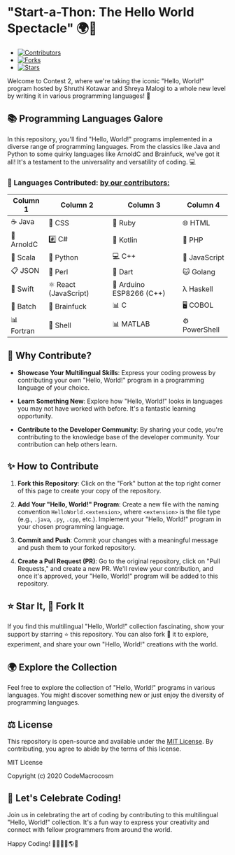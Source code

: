 # "Start-a-Thon: The Hello World Spectacle" 🌍👋

- [![Contributors](https://img.shields.io/badge/Contributors-32-brightgreen.svg)](https://github.com/your-repo-link)
- [![Forks](https://img.shields.io/badge/Forks-32-blue.svg)](https://github.com/your-repo-link)
- [![Stars](https://img.shields.io/badge/Stars-10-yellow.svg)](https://github.com/your-repo-link)

Welcome to Contest 2, where we're taking the iconic "Hello, World!" program hosted by Shruthi Kotawar and Shreya Malogi to a whole new level by writing it in various programming languages! 🎉

## 📚 Programming Languages Galore

In this repository, you'll find "Hello, World!" programs implemented in a diverse range of programming languages. From the classics like Java and Python to some quirky languages like ArnoldC and Brainfuck, we've got it all! It's a testament to the universality and versatility of coding. 💻

### 🐚 Languages Contributed: [by our contributors:](https://github.com/CodeMacrocosm/startathon-20/graphs/contributors)



| Column 1       | Column 2      | Column 3      | Column 4       |
| -------------- | ------------- | ------------- | -------------- |
| ☕️ Java        | 🎨 CSS        | 💎 Ruby       | 🌐 HTML        |
| 🤖 ArnoldC     | #️⃣ C#         | 🎯 Kotlin     | 🐘 PHP         |
| 🧪 Scala       | 🐍 Python     | 💻 C++        | 📜 JavaScript  |
| 📋 JSON        | 🐚 Perl       | 🌟 Dart       | 🐱 Golang      |
| 🌠 Swift       | ⚛️ React (JavaScript) | 🌟 Arduino ESP8266 (C++) | λ Haskell |
| 💼 Batch       | 🧠 Brainfuck | 📊 C           | 🖥️ COBOL      |
| 📊 Fortran     | 🐚 Shell   | 📊 MATLAB  | ⚙️ PowerShell |




## 🌟 Why Contribute?

- **Showcase Your Multilingual Skills**: Express your coding prowess by contributing your own "Hello, World!" program in a programming language of your choice.

- **Learn Something New**: Explore how "Hello, World!" looks in languages you may not have worked with before. It's a fantastic learning opportunity.

- **Contribute to the Developer Community**: By sharing your code, you're contributing to the knowledge base of the developer community. Your contribution can help others learn.

## ✨ How to Contribute

1. **Fork this Repository**: Click on the "Fork" button at the top right corner of this page to create your copy of the repository.

2. **Add Your "Hello, World!" Program**: Create a new file with the naming convention `HelloWorld.<extension>`, where `<extension>` is the file type (e.g., `.java`, `.py`, `.cpp`, etc.). Implement your "Hello, World!" program in your chosen programming language.

3. **Commit and Push**: Commit your changes with a meaningful message and push them to your forked repository.

4. **Create a Pull Request (PR)**: Go to the original repository, click on "Pull Requests," and create a new PR. We'll review your contribution, and once it's approved, your "Hello, World!" program will be added to this repository.

## ⭐ Star It, 🍴 Fork It

If you find this multilingual "Hello, World!" collection fascinating, show your support by starring ⭐ this repository. You can also fork 🍴 it to explore, experiment, and share your own "Hello, World!" creations with the world.

## 🌍 Explore the Collection

Feel free to explore the collection of "Hello, World!" programs in various languages. You might discover something new or just enjoy the diversity of programming languages.

## ⚖️ License

This repository is open-source and available under the [MIT License](LICENSE). By contributing, you agree to abide by the terms of this license.

MIT License

Copyright (c) 2020 CodeMacrocosm

## 🚀 Let's Celebrate Coding!

Join us in celebrating the art of coding by contributing to this multilingual "Hello, World!" collection. It's a fun way to express your creativity and connect with fellow programmers from around the world.

Happy Coding! 👩‍💻👨‍💻🌎🎈

